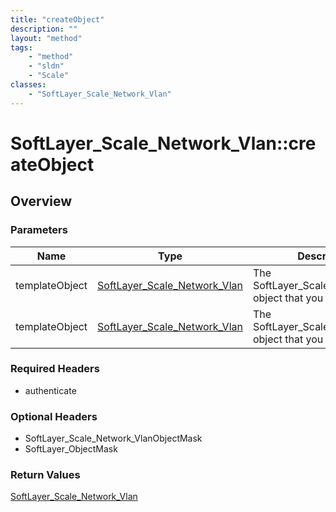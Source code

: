 ```yaml
---
title: "createObject"
description: ""
layout: "method"
tags:
    - "method"
    - "sldn"
    - "Scale"
classes:
    - "SoftLayer_Scale_Network_Vlan"
---
```

# SoftLayer_Scale_Network_Vlan::createObject
## Overview 


### Parameters 
|Name | Type | Description |
| --- | --- | --- |
|templateObject| <a href='/reference/datatypes/SoftLayer_Scale_Network_Vlan'>SoftLayer_Scale_Network_Vlan </a>| The SoftLayer_Scale_Network_Vlan object that you wish to create.|
|templateObject| <a href='/reference/datatypes/SoftLayer_Scale_Network_Vlan'>SoftLayer_Scale_Network_Vlan </a>| The SoftLayer_Scale_Network_Vlan object that you wish to create.|


### Required Headers
* authenticate

### Optional Headers
* SoftLayer_Scale_Network_VlanObjectMask
* SoftLayer_ObjectMask

### Return Values
<a href='/reference/datatypes/SoftLayer_Scale_Network_Vlan'>SoftLayer_Scale_Network_Vlan </a>
